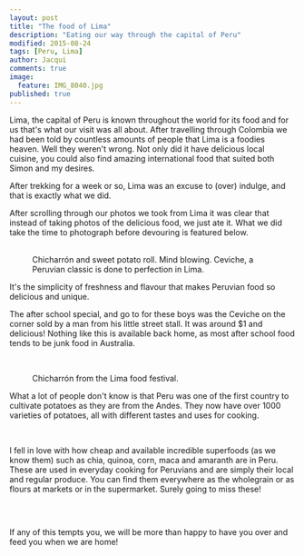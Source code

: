 ```yaml
---
layout: post
title: "The food of Lima"
description: "Eating our way through the capital of Peru"
modified: 2015-08-24
tags: [Peru, Lima]
author: Jacqui
comments: true
image:
  feature: IMG_8040.jpg
published: true
---
```


Lima, the capital of Peru is known throughout the world for its food and for us that's what our visit was all about. After travelling through Colombia we had been told by countless amounts of people that Lima is a foodies heaven. Well they weren't wrong. Not only did it have delicious local cuisine, you could also find amazing international food that suited both Simon and my desires.

After trekking for a week or so, Lima was an excuse to (over) indulge, and that is exactly what we did.

After scrolling through our photos we took from Lima it was clear that instead of taking photos of the delicious food, we just ate it. What we did take the time to photograph before devouring is featured below.

<figure class="half">
	<a href="../images/IMG_3567.jpg"><img src="../images/th/IMG_3567.jpg" alt=""></a>
	<a href="../images/IMG_3568.jpg"><img src="../images/th/IMG_3568.jpg" alt=""></a>	
<figcaption>Chicharrón and sweet potato roll. Mind blowing. Ceviche, a Peruvian classic is done to perfection in Lima.</figcaption></figure>

It's the simplicity of freshness and flavour that makes Peruvian food so delicious and unique.
	
The after school special, and go to for these boys was the Ceviche on the corner sold by a man from his little street stall. It was around $1 and delicious! Nothing like this is available back home, as most after school food tends to be junk food in Australia.
	
<figure class="half">
	<a href="../images/IMG_4158.jpg"><img src="../images/th/IMG_4158.jpg" alt=""></a>
	<a href="../images/IMG_4159.jpg"><img src="../images/th/IMG_4159.jpg" alt=""></a>
</figure>

<figure>
<a href="../images/IMG_8164.jpg"><img src="../images/th/IMG_8164.jpg" alt=""></a>
<figcaption> Chicharrón from the Lima food festival.</figcaption></figure>

What a lot of people don't know is that Peru was one of the first country to cultivate potatoes as they are from the Andes. They now have over 1000 varieties of potatoes, all with different tastes and uses for cooking.

<figure class="half">
	<a href="../images/IMG_8123.jpg"><img src="../images/th/IMG_8123.jpg" alt=""></a>
	<a href="../images/IMG_8125.jpg"><img src="../images/th/IMG_8125.jpg" alt=""></a>
</figure>

I fell in love with how cheap and available incredible superfoods (as we know them) such as chia, quinoa, corn, maca and amaranth are in Peru. These are used in everyday cooking for Peruvians and are simply their local and regular produce.  You can find them everywhere as the wholegrain or as flours at markets or in the supermarket. Surely going to miss these!

<figure class="half">
	<a href="../images/IMG_8128.jpg"><img src="../images/th/IMG_8128.jpg" alt=""></a>
	<a href="../images/IMG_8143.jpg"><img src="../images/th/IMG_8143.jpg" alt=""></a>
	<a href="../images/IMG_3533.jpg"><img src="../images/th/IMG_3533.jpg" alt=""></a>
	<a href="../images/IMG_3535.jpg"><img src="../images/th/IMG_3535.jpg" alt=""></a>
</figure>

<figure>
<a href="../images/IMG_8129.jpg"><img src="../images/th/IMG_8129.jpg" alt=""></a></figure>
 
If any of this tempts you, we will be more than happy to have you over and feed you when we are home!